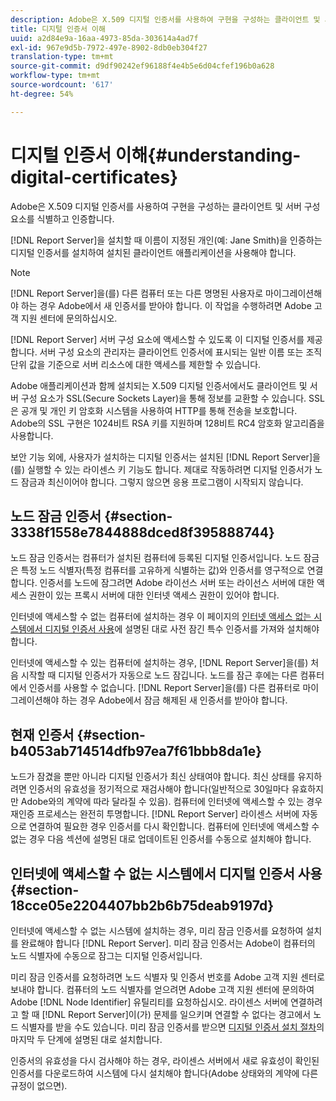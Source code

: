```yaml
---
description: Adobe은 X.509 디지털 인증서를 사용하여 구현을 구성하는 클라이언트 및 서버 구성 요소를 식별하고 인증합니다.
title: 디지털 인증서 이해
uuid: a2d84e9a-16aa-4973-85da-303614a4ad7f
exl-id: 967e9d5b-7972-497e-8902-8db0eb304f27
translation-type: tm+mt
source-git-commit: d9df90242ef96188f4e4b5e6d04cfef196b0a628
workflow-type: tm+mt
source-wordcount: '617'
ht-degree: 54%

---
```


# 디지털 인증서 이해{#understanding-digital-certificates}

Adobe은 X.509 디지털 인증서를 사용하여 구현을 구성하는 클라이언트 및 서버 구성 요소를 식별하고 인증합니다.

[!DNL Report Server]을 설치할 때 이름이 지정된 개인(예: Jane Smith)을 인증하는 디지털 인증서를 설치하여 설치된 클라이언트 애플리케이션을 사용해야 합니다.

>[!NOTE]
>
>[!DNL Report Server]을(를) 다른 컴퓨터 또는 다른 명명된 사용자로 마이그레이션해야 하는 경우 Adobe에서 새 인증서를 받아야 합니다. 이 작업을 수행하려면 Adobe 고객 지원 센터에 문의하십시오.

[!DNL Report Server] 서버 구성 요소에 액세스할 수 있도록 이 디지털 인증서를 제공합니다. 서버 구성 요소의 관리자는 클라이언트 인증서에 표시되는 일반 이름 또는 조직 단위 값을 기준으로 서버 리소스에 대한 액세스를 제한할 수 있습니다.

Adobe 애플리케이션과 함께 설치되는 X.509 디지털 인증서에서도 클라이언트 및 서버 구성 요소가 SSL(Secure Sockets Layer)을 통해 정보를 교환할 수 있습니다. SSL은 공개 및 개인 키 암호화 시스템을 사용하여 HTTP를 통해 전송을 보호합니다. Adobe의 SSL 구현은 1024비트 RSA 키를 지원하며 128비트 RC4 암호화 알고리즘을 사용합니다.

보안 기능 외에, 사용자가 설치하는 디지털 인증서는 설치된 [!DNL Report Server]을(를) 실행할 수 있는 라이센스 키 기능도 합니다. 제대로 작동하려면 디지털 인증서가 노드 잠금과 최신이어야 합니다. 그렇지 않으면 응용 프로그램이 시작되지 않습니다.

## 노드 잠금 인증서 {#section-3338f1558e7844888dced8f395888744}

노드 잠금 인증서는 컴퓨터가 설치된 컴퓨터에 등록된 디지털 인증서입니다. 노드 잠금은 특정 노드 식별자(특정 컴퓨터를 고유하게 식별하는 값)와 인증서를 영구적으로 연결합니다. 인증서를 노드에 잠그려면 Adobe 라이선스 서버 또는 라이선스 서버에 대한 액세스 권한이 있는 프록시 서버에 대한 인터넷 액세스 권한이 있어야 합니다.

인터넷에 액세스할 수 없는 컴퓨터에 설치하는 경우 이 페이지의 [인터넷 액세스 없는 시스템에서 디지털 인증서 사용](../../../../home/c-rpt-oview/c-inst-rpt/c-install-dig-cert/c-underst-dig-cert.md#section-18cce05e2204407bb2b6b75deab9197d)에 설명된 대로 사전 잠긴 특수 인증서를 가져와 설치해야 합니다.

인터넷에 액세스할 수 있는 컴퓨터에 설치하는 경우, [!DNL Report Server]을(를) 처음 시작할 때 디지털 인증서가 자동으로 노드 잠깁니다. 노드를 잠근 후에는 다른 컴퓨터에서 인증서를 사용할 수 없습니다. [!DNL Report Server]을(를) 다른 컴퓨터로 마이그레이션해야 하는 경우 Adobe에서 잠금 해제된 새 인증서를 받아야 합니다.

## 현재 인증서 {#section-b4053ab714514dfb97ea7f61bbb8da1e}

노드가 잠겼을 뿐만 아니라 디지털 인증서가 최신 상태여야 합니다. 최신 상태를 유지하려면 인증서의 유효성을 정기적으로 재검사해야 합니다(일반적으로 30일마다 유효하지만 Adobe와의 계약에 따라 달라질 수 있음). 컴퓨터에 인터넷에 액세스할 수 있는 경우 재인증 프로세스는 완전히 투명합니다. [!DNL Report Server] 라이센스 서버에 자동으로 연결하여 필요한 경우 인증서를 다시 확인합니다. 컴퓨터에 인터넷에 액세스할 수 없는 경우 다음 섹션에 설명된 대로 업데이트된 인증서를 수동으로 설치해야 합니다.

## 인터넷에 액세스할 수 없는 시스템에서 디지털 인증서 사용 {#section-18cce05e2204407bb2b6b75deab9197d}

인터넷에 액세스할 수 없는 시스템에 설치하는 경우, 미리 잠금 인증서를 요청하여 설치를 완료해야 합니다 [!DNL Report Server]. 미리 잠금 인증서는 Adobe이 컴퓨터의 노드 식별자에 수동으로 잠그는 디지털 인증서입니다.

미리 잠금 인증서를 요청하려면 노드 식별자 및 인증서 번호를 Adobe 고객 지원 센터로 보내야 합니다. 컴퓨터의 노드 식별자를 얻으려면 Adobe 고객 지원 센터에 문의하여 Adobe [!DNL Node Identifier] 유틸리티를 요청하십시오. 라이센스 서버에 연결하려고 할 때 [!DNL Report Server]이(가) 문제를 일으키며 연결할 수 없다는 경고에서 노드 식별자를 받을 수도 있습니다. 미리 잠금 인증서를 받으면 [디지털 인증서 설치 절차](../../../../home/c-rpt-oview/c-inst-rpt/c-install-dig-cert/t-dig-cert-install-proc.md#task-5c4bb352ff534b40adc46dd053874e5d)의 마지막 두 단계에 설명된 대로 설치합니다.

인증서의 유효성을 다시 검사해야 하는 경우, 라이센스 서버에서 새로 유효성이 확인된 인증서를 다운로드하여 시스템에 다시 설치해야 합니다(Adobe 상태와의 계약에 다른 규정이 없으면).
